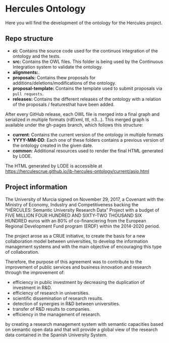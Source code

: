 # Hercules Ontology
Here you will find the development of the ontology for the Hercules project.

## Repo structure

 - **ci:** Contains the source code used for the continuos integration of the ontology and the tests.
 - **src:** Contains the OWL files. This folder is being used by the Continuous Integration system to validate the ontology.
 - **alignments:**.
 - **proposals:** Contains thew proposals for additions/deletions/modifications of the ontology.
 - **proposal-template:** Contains the template used to submit proposals via `pull requests`.
 - **releases:** Contains the different releases of the ontology with a relation of the proposals / featuresthat have been added.
 
 After every GitHub release, each OWL file is merged into a final graph and serialized in multiple formats (rdf/xml, ttl, n3...). This merged graph is available under the gh-pages branch, which follows this structure:
 - **current**: Contains the current version of the ontology in multiple formats
 - **YYYY-MM-DD**: Each one of these folders contains a previous version of the ontology created in the given date.
 - **common**: Additional resources used to render the final HTML generated by LODE.
 
The HTML generated by LODE is accessible at https://herculescrue.github.io/ib-hercules-ontology/current/asio.html

## Project information
The University of Murcia signed on November 29, 2017, a Covenant with the Ministry of Economy, Industry and Competitiveness backing the “HÉRCULES: Semantic University Research Data” Project with a budget of FIVE MILLION FOUR HUNDRED AND SIXTY-TWO THOUSAND SIX HUNDRED euros with an 80% of co-financiering from the European Regional Development Fund program (ERDF) within the 2014-2020 period.  

The project arose as a CRUE initiative, to create the basis for a new collaboration model between universities, to develop the information management systems and with the main objective of encouraging this type of collaboration.

Therefore, the purpose of this agreement was to contribute to the improvement of public services and business innovation and research through the improvement of:
 - efficiency in public investment by decreasing the duplication of investment in R&D.
 - efficiency of research in universities.
 - scientific dissemination of research results.
 - detection of synergies in R&D between universities.
 - transfer of R&D results to companies.
 - efficiency in the management of research.

by creating a research management system with semantic capacities based on semantic open data and that will provide a global view of the research data contained in the Spanish University System.
